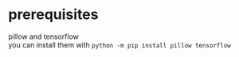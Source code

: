 # prerequisites 
pillow and tensorflow  
you can install them with `python -m pip install pillow tensorflow`
